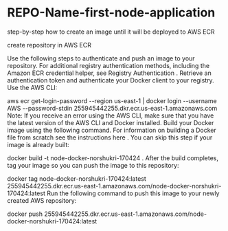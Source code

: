 # REPO-Name-first-node-application

step-by-step how to create an image until it will be deployed to AWS ECR

create repository in AWS ECR

Use the following steps to authenticate and push an image to your repository. For additional registry authentication methods, including the Amazon ECR credential helper, see Registry Authentication .
Retrieve an authentication token and authenticate your Docker client to your registry.
Use the AWS CLI:

aws ecr get-login-password --region us-east-1 | docker login --username AWS --password-stdin 255945442255.dkr.ecr.us-east-1.amazonaws.com
Note: If you receive an error using the AWS CLI, make sure that you have the latest version of the AWS CLI and Docker installed.
Build your Docker image using the following command. For information on building a Docker file from scratch see the instructions here . You can skip this step if your image is already built:

docker build -t node-docker-norshukri-170424 .
After the build completes, tag your image so you can push the image to this repository:

docker tag node-docker-norshukri-170424:latest 255945442255.dkr.ecr.us-east-1.amazonaws.com/node-docker-norshukri-170424:latest
Run the following command to push this image to your newly created AWS repository:

docker push 255945442255.dkr.ecr.us-east-1.amazonaws.com/node-docker-norshukri-170424:latest

